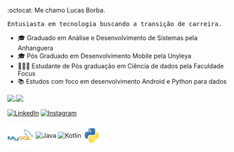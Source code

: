 :octocat: Me chamo Lucas Borba.

<p> <samp> Entusiasta em tecnologia buscando a transição de carreira. </p> 

- 🎓 Graduado em Análise e Desenvolvimento de Sistemas pela Anhanguera
- 🎓 Pós Graduado em Desenvolvimento Mobile pela Unyleya
- 👩🏻‍🎓 Estudante de Pós graduação em Ciência de dados pela Faculdade Focus
- 📚 Estudos com foco em desenvolvimento Android e Python para dados

<a href="https://github.com/oliverborba">
  <img height="180em" align="center"  src="https://github-readme-stats.vercel.app/api?username=oliverborba&count_private=true&show_icons=true&theme=omni&hide_border=true&include_all_commits=true&layout=compact&)" />
</a>

<a href="https://github.com/oliverborba">
  <img height="180em" align="center" src="https://github-readme-stats.vercel.app/api/top-langs/?username=oliverborba&langs_count=8&layout=compact&theme=omni&hide_border=true&include_all_commits=true&count_private=true&)" />
</a>

<br>
<br>
<a href="https://www.linkedin.com/in/lucas-oliveira-de-borba-69074b50/" target="_blank"><img src="https://img.shields.io/badge/LinkedIn-%230077B5.svg?&style=flat-square&logo=linkedin&logoColor=white" alt="LinkedIn"></a> <a href="https://www.instagram.com/oliverborba/" target="_blank"><img src="https://img.shields.io/badge/Instagram-%23E4405F.svg?&style=flat-square&logo=instagram&logoColor=white" alt="Instagram"></a>
  <br>
  <br>
  <img align="center" alt="MySql" height="50" width="60" src="https://raw.githubusercontent.com/devicons/devicon/master/icons/mysql/mysql-original-wordmark.svg" />
  <img align="center" alt="Java" height="40" width="50"src="https://cdn.jsdelivr.net/gh/devicons/devicon/icons/java/java-original.svg" />
  <img align="center" alt="Kotlin" height="30" width="40" src="https://www.vectorlogo.zone/logos/kotlinlang/kotlinlang-icon.svg">
  <img align="center" alt="Python" height="40" width="40" src="https://raw.githubusercontent.com/devicons/devicon/master/icons/python/python-original.svg">  
  </div><br>
<div align="center">
